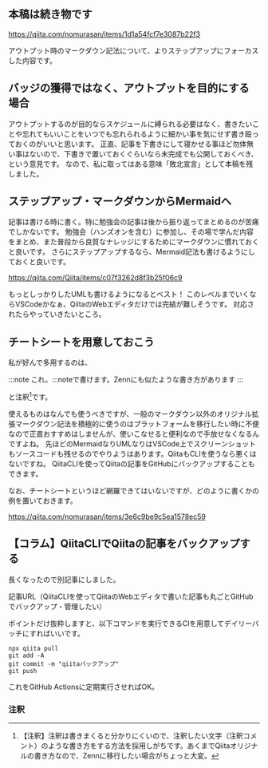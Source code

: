 ## 本稿は続き物です
https://qiita.com/nomurasan/items/1d1a54fcf7e3087b22f3

アウトプット時のマークダウン記法について、よりステップアップにフォーカスした内容です。

## バッジの獲得ではなく、アウトプットを目的にする場合
アウトプットするのが目的ならスケジュールに縛られる必要はなく、書きたいことや忘れてもいいことをいつでも忘れられるように細かい事を気にせず書き殴っておくのがいいと思います。
正直、記事を下書きにして寝かせる事ほど勿体無い事はないので、下書きで置いておくぐらいなら未完成でも公開しておくべき、という意見です。
なので、私に取ってはある意味「敗北宣言」として本稿を残しました。

## ステップアップ・マークダウンからMermaidへ
記事は書ける時に書く。特に勉強会の記事は後から振り返ってまとめるのが苦痛でしかないです。
勉強会（ハンズオンを含む）に参加し、その場で学んだ内容をまとめ、また普段から良質なナレッジにするためにマークダウンに慣れておくと良いです。
さらにステップアップするなら、Mermaid記法も書けるようにしておくと良いです。

https://qiita.com/Qiita/items/c07f3262d8f3b25f06c9

もっとしっかりしたUMLも書けるようになるとベスト！
このレベルまでいくならVSCodeかなぁ、QiitaのWebエディタだけでは完結が難しそうです。
対応されたらやっていきたいところ。

## チートシートを用意しておこう
私が好んで多用するのは、

:::note
これ。:::noteで書けます。Zennにも似たような書き方があります
:::

と注釈[^注釈]です。

[^注釈]: 【注釈】注釈は書きまくると分かりにくいので、注釈したい文字（注釈コメント）のような書き方をする方法を採用しがちです。あくまでQiitaオリジナルの書き方なので、Zennに移行したい場合がちょっと大変。

使えるものはなんでも使うべきですが、一般のマークダウン以外のオリジナル拡張マークダウン記法を積極的に使うのはプラットフォームを移行したい時に不便なので正直おすすめはしませんが、使いこなせると便利なので手放せなくなるんですよね。
先ほどのMermaidなりUMLなりはVSCode上でスクリーンショットもソースコードも残せるのでやりようはあります。QiitaもCLIを使うなら悪くはないですね。
QiitaCLIを使ってQiitaの記事をGitHubにバックアップすることもできます。

なお、チートシートというほど網羅できてはいないですが、どのように書くかの例を置いておきます。

https://qiita.com/nomurasan/items/3e6c9be9c5ea1578ec59

## 【コラム】QiitaCLIでQiitaの記事をバックアップする
長くなったので別記事にしました。

記事URL（QiitaCLIを使ってQiitaのWebエディタで書いた記事も丸ごとGitHubでバックアップ・管理したい）

ポイントだけ抜粋しますと、以下コマンドを実行できるCIを用意してデイリーバッチにすればいいです。

```
npx qiita pull
git add -A
git commit -m "qiitaバックアップ"
git push
```

これをGitHub Actionsに定期実行させればOK。

### 注釈
